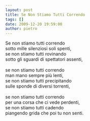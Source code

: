 ```yaml
---
layout: post
title: Se Non Stiamo Tutti Correndo
tags: []
date: 2009-12-20 19:59:00
author: pietro
---
```

Se non stiamo tutti correndo<br/>sotto mille silenziosi soli spenti,<br/>se non stiamo tutti rovinando<br/>sotto gli sguardi di spettatori assenti,<br/><br/>se non stiamo tutti correndo<br/>man mano sempre più lenti,<br/>se non stiamo tutti precipitando<br/>sulle sponde di diversi torrenti,<br/><br/>se non stiamo tutti correndo<br/>per una corsa che ci vede perdenti,<br/>se non stiamo tutti cadendo<br/>piangendo grida che poi tu non senti.
